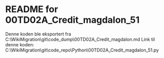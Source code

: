 # README for 00TD02A_Credit_magdalon_51
Denne koden ble eksportert fra C:\WikiMigration\git\code_dump\00TD02A_Credit_magdalon.md
Link til denne koden: C:\WikiMigration\git\code_repo\Python\00TD02A_Credit_magdalon_51.py
